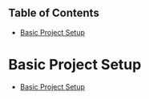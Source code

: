 Table of Contents
---

- [Basic Project Setup](#basic-project-setup)

# Basic Project Setup

- [Basic Project Setup](https://github.com/crescentpartha/Travel-Guru/blob/main/travel-guru/___Steps___.md#basic-project-setup "Basic Project Setup - travel-guru")


